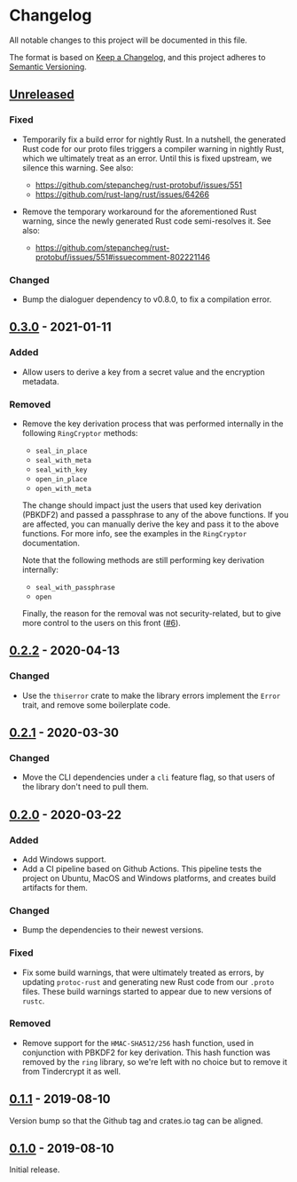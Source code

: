 # Changelog

All notable changes to this project will be documented in this file.

The format is based on [Keep a Changelog], and this project adheres to [Semantic
Versioning].

## [Unreleased]

### Fixed

- Temporarily fix a build error for nightly Rust. In a nutshell, the generated
  Rust code for our proto files triggers a compiler warning in nightly Rust,
  which we ultimately treat as an error. Until this is fixed upstream, we
  silence this warning. See also:

  * https://github.com/stepancheg/rust-protobuf/issues/551
  * https://github.com/rust-lang/rust/issues/64266

- Remove the temporary workaround for the aforementioned Rust warning, since the
  newly generated Rust code semi-resolves it. See also:

  * https://github.com/stepancheg/rust-protobuf/issues/551#issuecomment-802221146

### Changed

- Bump the dialoguer dependency to v0.8.0, to fix a compilation error.

## [0.3.0] - 2021-01-11

### Added

- Allow users to derive a key from a secret value and the encryption metadata.

### Removed

- Remove the key derivation process that was performed internally in the
  following `RingCryptor` methods:

  * `seal_in_place`
  * `seal_with_meta`
  * `seal_with_key`
  * `open_in_place`
  * `open_with_meta`

  The change should impact just the users that used key derivation (PBKDF2) and
  passed a passphrase to any of the above functions. If you are affected, you
  can manually derive the key and pass it to the above functions. For more info,
  see the examples in the `RingCryptor` documentation.

  Note that the following methods are still performing key derivation
  internally:

  * `seal_with_passphrase`
  * `open`

  Finally, the reason for the removal was not security-related, but to give more
  control to the users on this front ([#6]).

## [0.2.2] - 2020-04-13

### Changed

- Use the `thiserror` crate to make the library errors implement the `Error`
  trait, and remove some boilerplate code.

## [0.2.1] - 2020-03-30

### Changed

- Move the CLI dependencies under a `cli` feature flag, so that users of the
  library don't need to pull them.

## [0.2.0] - 2020-03-22

### Added

- Add Windows support.
- Add a CI pipeline based on Github Actions. This pipeline tests the project
  on Ubuntu, MacOS and Windows platforms, and creates build artifacts for them.

### Changed

- Bump the dependencies to their newest versions.

### Fixed

- Fix some build warnings, that were ultimately treated as errors, by
  updating `protoc-rust` and generating new Rust code from our `.proto` files.
  These build warnings started to appear due to new versions of `rustc`.

### Removed

- Remove support for the `HMAC-SHA512/256` hash function, used in conjunction
  with PBKDF2 for key derivation. This hash function was removed by the `ring`
  library, so we're left with no choice but to remove it from Tindercrypt it as
  well.

## [0.1.1] - 2019-08-10

Version bump so that the Github tag and crates.io tag can be aligned.

## [0.1.0] - 2019-08-10

Initial release.

[Keep a Changelog]: https://keepachangelog.com/en/1.0.0/
[Semantic Versioning]: https://semver.org/spec/v2.0.0.html
[#6]: https://github.com/apyrgio/tindercrypt/issues/6

[Unreleased]: https://github.com/apyrgio/tindercrypt/compare/v0.3.0...HEAD
[0.3.0]: https://github.com/apyrgio/tindercrypt/compare/v0.2.2...v0.3.0
[0.2.2]: https://github.com/apyrgio/tindercrypt/compare/v0.2.1...v0.2.2
[0.2.1]: https://github.com/apyrgio/tindercrypt/compare/v0.2.0...v0.2.1
[0.2.0]: https://github.com/apyrgio/tindercrypt/compare/v0.1.1...v0.2.0
[0.1.1]: https://github.com/apyrgio/tindercrypt/compare/v0.1.0...v0.1.1
[0.1.0]: https://github.com/apyrgio/tindercrypt/releases/tag/v0.1.0
